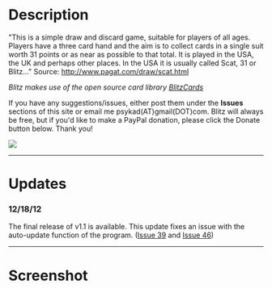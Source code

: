 # Description #
"This is a simple draw and discard game, suitable for players of all ages. Players have a three card hand and the aim is to collect cards in a single suit worth 31 points or as near as possible to that total. It is played in the USA, the UK and perhaps other places. In the USA it is usually called Scat, 31 or Blitz..." Source: http://www.pagat.com/draw/scat.html

_Blitz makes use of the open source card library [BlitzCards](http://code.google.com/p/blitzcards)_

If you have any suggestions/issues, either post them under the **Issues** sections of this site or email me psykad(AT)gmail(DOT)com. Blitz will always be free, but if you'd like to make a PayPal donation, please click the Donate button below. Thank you!

[![](https://www.paypal.com/en_US/i/btn/btn_donate_SM.gif)](https://www.paypal.com/cgi-bin/webscr?cmd=_s-xclick&hosted_button_id=9XXRRN9KPWEFQ)


---


# Updates #
### 12/18/12 ###
The final release of v1.1 is available. This update fixes an issue with the auto-update function of the program. ([Issue 39](https://code.google.com/p/blitz31/issues/detail?id=39) and [Issue 46](https://code.google.com/p/blitz31/issues/detail?id=46))


---


# Screenshot #